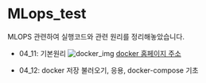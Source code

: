 # MLops_test

MLOPS 관련하여 실행코드와 관련 원리를 정리해놓았습니다.


* 04_11: 기본원리
![docker_img](https://d1.awsstatic.com/acs/characters/Logos/Docker-Logo_Horizontel_279x131.b8a5c41e56b77706656d61080f6a0217a3ba356d.png)
[docker 홈페이지 주소](https://docs.docker.com/get-started/https://docs.docker.com/get-started/)

* 04_12: docker 저장 불러오기, 응용, docker-compose 기초
